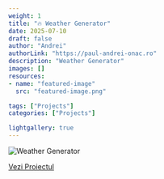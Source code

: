 ```yaml
---
weight: 1
title: "🔥 Weather Generator"
date: 2025-07-10
draft: false
author: "Andrei"
authorLink: "https://paul-andrei-onac.ro"
description: "Weather Generator"
images: []
resources:
- name: "featured-image"
  src: "featured-image.png"

tags: ["Projects"]
categories: ["Projects"]

lightgallery: true
---
```


![Weather Generator](/image.jpg)

[Vezi Proiectul](https://weathergenerator.eu/)
